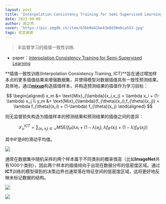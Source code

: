 ```yaml
---
layout: post
title: 'Interpolation Consistency Training for Semi-Supervised Learning'
date: 2022-09-06
author: 郑之杰
cover: 'https://pic.imgdb.cn/item/63bb9d41be43e0d30ebca553.jpg'
tags: 论文阅读
---
```


> 半监督学习的插值一致性训练.

- paper：[Interpolation Consistency Training for Semi-Supervised Learning](https://arxiv.org/abs/1903.03825)


**插值一致性训练(Interpolation Consistency Training, ICT)**旨在通过增加样本点的更多插值结果来增强数据集，并使得模型对数据插值具有一致性预测结果。具体地，通过[**mixup**](https://0809zheng.github.io/2020/06/26/mixup.html)构造插值样本，并构造预测结果的插值作为学习目标：

$$ \begin{aligned} x_m &= \text{Mix}_{\lambda}(x_i,x_j) = \lambda x_i + (1-\lambda) x_j \\ y_m &= \text{Mix}_{\lambda}(f_{\theta}(x_i),f_{\theta}(x_j)) = \lambda f_{\theta}(x_i) + (1-\lambda) f_{\theta}(x_j)  \end{aligned} $$

则无监督损失构造为插值样本的预测结果和预测结果的插值之间的差异：

$$ \mathcal{L}_u^{ICT} = \sum_{(x_i,x_j) \in \mathcal{D}} \text{MSE}(f_{\theta}(\lambda x_i + (1-\lambda) x_j),\lambda f_{\theta'}(x_i) + (1-\lambda) f_{\theta'}(x_j)) $$

其中$\theta'$是$\theta$的滑动平均值。

![](https://pic.imgdb.cn/item/63bba04bbe43e0d30ec1763a.jpg)

通常在数据集中随机采样的两个样本属于不同类别的概率很高（比如**ImageNet**共有$1000$个类别），因此两个样本的插值倾向于出现在数据分布的低密度区域。通过**ICT**训练的模型得到的决策边界也通常落在特征空间的低密度区域，这将更好地反映未标记数据的结构。

![](https://pic.imgdb.cn/item/63bbe2a4be43e0d30e48b0ed.jpg)

![](https://pic.imgdb.cn/item/63bbe398be43e0d30e4a8fdc.jpg)